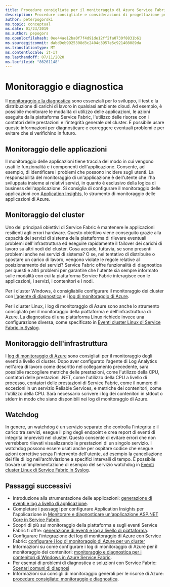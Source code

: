 ```yaml
---
title: Procedure consigliate per il monitoraggio di Azure Service Fabric
description: Procedure consigliate e considerazioni di progettazione per il monitoraggio di cluster e applicazioni con Azure Service Fabric.
author: peterpogorski
ms.topic: conceptual
ms.date: 01/23/2019
ms.author: pepogors
ms.openlocfilehash: 0ee44ae12ba0f7f4d91de12ff2fa0730f8831b61
ms.sourcegitcommit: dabd9eb9925308d3c2404c3957e5c921408089da
ms.translationtype: MT
ms.contentlocale: it-IT
ms.lasthandoff: 07/11/2020
ms.locfileid: "86261148"
---
```

# <a name="monitoring-and-diagnostics"></a>Monitoraggio e diagnostica

Il [monitoraggio e la diagnostica](./service-fabric-diagnostics-overview.md) sono essenziali per lo sviluppo, il test e la distribuzione di carichi di lavoro in qualsiasi ambiente cloud. Ad esempio, è possibile monitorare le modalità di utilizzo delle applicazioni, le azioni eseguite dalla piattaforma Service Fabric, l'utilizzo delle risorse con i contatori delle prestazioni e l'integrità generale del cluster. È possibile usare queste informazioni per diagnosticare e correggere eventuali problemi e per evitare che si verifichino in futuro.

## <a name="application-monitoring"></a>Monitoraggio delle applicazioni

Il monitoraggio delle applicazioni tiene traccia del modo in cui vengono usati le funzionalità e i componenti dell'applicazione. Consente, ad esempio, di identificare i problemi che possono incidere sugli utenti. La responsabilità del monitoraggio di un'applicazione è dell'utente che l'ha sviluppata insieme ai relativi servizi, in quanto è esclusivo della logica di business dell'applicazione. Si consiglia di configurare il monitoraggio delle applicazioni con [Application Insights](./service-fabric-tutorial-monitoring-aspnet.md), lo strumento di monitoraggio delle applicazioni di Azure.

## <a name="cluster-monitoring"></a>Monitoraggio del cluster

Uno dei principali obiettivi di Service Fabric è mantenere le applicazioni resilienti agli errori hardware. Questo obiettivo viene conseguito grazie alla capacità dei servizi di sistema della piattaforma di rilevare eventuali problemi dell'infrastruttura ed eseguire rapidamente il failover dei carichi di lavoro su altri nodi del cluster. Cosa accade, tuttavia, se sono presenti problemi anche nei servizi di sistema? O se, nel tentativo di distribuire o spostare un carico di lavoro, vengono violate le regole relative al posizionamento dei servizi? Service Fabric offre funzionalità di diagnostica per questi e altri problemi per garantire che l'utente sia sempre informato sulle modalità con cui la piattaforma Service Fabric interagisce con le applicazioni, i servizi, i contenitori e i nodi.

Per i cluster Windows, è consigliabile configurare il monitoraggio dei cluster con [l'agente di diagnostica](./service-fabric-diagnostics-event-aggregation-wad.md) e i [log di monitoraggio di Azure](./service-fabric-diagnostics-oms-setup.md).

Per i cluster Linux, i log di monitoraggio di Azure sono anche lo strumento consigliato per il monitoraggio della piattaforma e dell'infrastruttura di Azure. La diagnostica di una piattaforma Linux richiede invece una configurazione diversa, come specificato in [Eventi cluster Linux di Service Fabric in Syslog](./service-fabric-diagnostics-oms-syslog.md).

## <a name="infrastructure-monitoring"></a>Monitoraggio dell'infrastruttura

I [log di monitoraggio di Azure](./service-fabric-diagnostics-oms-agent.md) sono consigliati per il monitoraggio degli eventi a livello di cluster. Dopo aver configurato l'agente di Log Analytics nell'area di lavoro come descritto nel collegamento precedente, sarà possibile raccogliere metriche delle prestazioni, come l'utilizzo della CPU, contatori delle prestazioni .NET, come l'utilizzo della CPU a livello di processo, contatori delle prestazioni di Service Fabric, come il numero di eccezioni in un servizio Reliable Services, e metriche dei contenitori, come l'utilizzo della CPU.  Sarà necessario scrivere i log dei contenitori in stdout o stderr in modo che siano disponibili nei log di monitoraggio di Azure.

## <a name="watchdogs"></a>Watchdog

In genere, un watchdog è un servizio separato che controlla l'integrità e il carico tra servizi, esegue il ping degli endpoint e crea report di eventi di integrità imprevisti nel cluster. Questo consente di evitare errori che non verrebbero rilevati visualizzando le prestazioni di un singolo servizio. I watchdog possono essere usati anche per ospitare codice che esegue azioni correttive senza l'intervento dell'utente, ad esempio la cancellazione dei file di log nell'archiviazione a specifici intervalli di tempo. È possibile trovare un'implementazione di esempio del servizio watchdog in [Eventi cluster Linux di Service Fabric in Syslog](https://github.com/Azure-Samples/service-fabric-watchdog-service).

## <a name="next-steps"></a>Passaggi successivi

* Introduzione alla strumentazione delle applicazioni: [generazione di eventi e log a livello di applicazione](service-fabric-diagnostics-event-generation-app.md).
* Completare i passaggi per configurare Application Insights per l'applicazione in [Monitorare e diagnosticare un'applicazione ASP.NET Core in Service Fabric](service-fabric-tutorial-monitoring-aspnet.md).
* Scopri di più sul monitoraggio della piattaforma e sugli eventi Service Fabric ti offre: [generazione di eventi e log a livello di piattaforma](service-fabric-diagnostics-event-generation-infra.md).
* Configurare l'integrazione dei log di monitoraggio di Azure con Service Fabric: [configurare i log di monitoraggio di Azure per un cluster](service-fabric-diagnostics-oms-setup.md)
* Informazioni su come configurare i log di monitoraggio di Azure per il monitoraggio dei contenitori: [monitoraggio e diagnostica per i contenitori di Windows in Azure Service Fabric](service-fabric-tutorial-monitoring-wincontainers.md).
* Per esempi di problemi di diagnostica e soluzioni con Service Fabric: [Scenari comuni di diagnosi](service-fabric-diagnostics-common-scenarios.md)
* Informazioni sui consigli di monitoraggio generali per le risorse di Azure: [procedure consigliate: monitoraggio e diagnostica](/azure/architecture/best-practices/monitoring).
